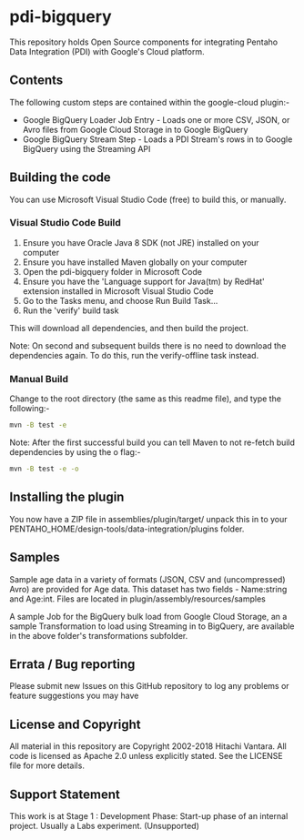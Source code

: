 # pdi-bigquery

This repository holds Open Source components for integrating Pentaho Data Integration (PDI) with Google's Cloud platform.

## Contents

The following custom steps are contained within the google-cloud plugin:-

- Google BigQuery Loader Job Entry - Loads one or more CSV, JSON, or Avro files from Google Cloud Storage in to Google BigQuery
- Google BigQuery Stream Step - Loads a PDI Stream's rows in to Google BigQuery using the Streaming API

## Building the code

You can use Microsoft Visual Studio Code (free) to build this, or manually.

### Visual Studio Code Build

1. Ensure you have Oracle Java 8 SDK (not JRE) installed on your computer
1. Ensure you have installed Maven globally on your computer
1. Open the pdi-bigquery folder in Microsoft Code
1. Ensure you have the 'Language support for Java(tm) by RedHat' extension installed in Microsoft Visual Studio Code
1. Go to the Tasks menu, and choose Run Build Task...
1. Run the 'verify' build task

This will download all dependencies, and then build the project.

Note: On second and subsequent builds there is no need to download the dependencies again. To do this, run the verify-offline task instead.

### Manual Build

Change to the root directory (the same as this readme file), and type the following:-

```sh
mvn -B test -e
```

Note: After the first successful build you can tell Maven to not re-fetch build dependencies by using the o flag:-

```sh
mvn -B test -e -o
```

## Installing the plugin

You now have a ZIP file in assemblies/plugin/target/ unpack this in to your PENTAHO_HOME/design-tools/data-integration/plugins folder.

## Samples

Sample age data in a variety of formats (JSON, CSV and (uncompressed) Avro) are provided for Age data. This dataset has two fields - Name:string and Age:int. Files are located in plugin/assembly/resources/samples

A sample Job for the BigQuery bulk load from Google Cloud Storage, an a sample Transformation to load using Streaming in to BigQuery, are available in the above folder's transformations subfolder.

## Errata / Bug reporting

Please submit new Issues on this GitHub repository to log any problems or feature suggestions you may have

## License and Copyright

All material in this repository are Copyright 2002-2018 Hitachi Vantara. All code is licensed as Apache 2.0 unless explicitly stated. See the LICENSE file for more details.

## Support Statement

This work is at Stage 1 : Development Phase: Start-up phase of an internal project. Usually a Labs experiment. (Unsupported)